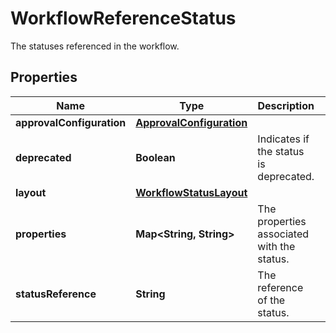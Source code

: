 

# WorkflowReferenceStatus

The statuses referenced in the workflow.

## Properties

| Name | Type | Description | Notes |
|------------ | ------------- | ------------- | -------------|
|**approvalConfiguration** | [**ApprovalConfiguration**](ApprovalConfiguration.md) |  |  [optional] |
|**deprecated** | **Boolean** | Indicates if the status is deprecated. |  [optional] |
|**layout** | [**WorkflowStatusLayout**](WorkflowStatusLayout.md) |  |  [optional] |
|**properties** | **Map&lt;String, String&gt;** | The properties associated with the status. |  [optional] |
|**statusReference** | **String** | The reference of the status. |  [optional] |



